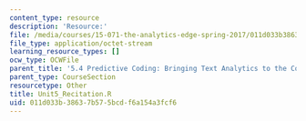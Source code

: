 ```yaml
---
content_type: resource
description: 'Resource:'
file: /media/courses/15-071-the-analytics-edge-spring-2017/011d033b38637b575bcdf6a154a3fcf6_Unit5_Recitation.R
file_type: application/octet-stream
learning_resource_types: []
ocw_type: OCWFile
parent_title: '5.4 Predictive Coding: Bringing Text Analytics to the Courtroom  (Recitation)'
parent_type: CourseSection
resourcetype: Other
title: Unit5_Recitation.R
uid: 011d033b-3863-7b57-5bcd-f6a154a3fcf6
---
```

